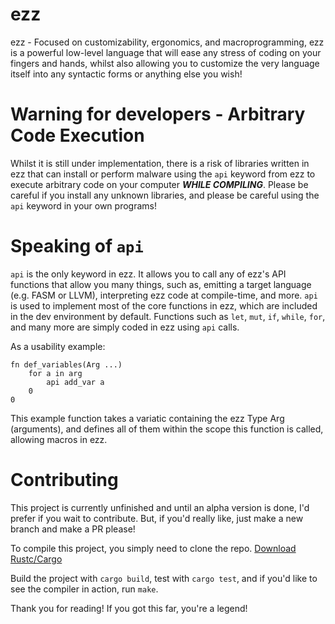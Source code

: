 # ezz
ezz - Focused on customizability, ergonomics, and macroprogramming, ezz is a powerful low-level language that will ease any stress of coding on your fingers and hands, whilst also allowing you to customize the very language itself into any syntactic forms or anything else you wish!

# Warning for developers - Arbitrary Code Execution
Whilst it is still under implementation, there is a risk of libraries written in ezz that can install or perform malware using the ``api`` keyword from ezz to execute arbitrary code on your computer <i><b>WHILE COMPILING</i></b>. Please be careful if you install any unknown libraries, and please be careful using the ``api`` keyword in your own programs!

# Speaking of ``api``
``api`` is the only keyword in ezz. It allows you to call any of ezz's API functions that allow you many things, such as, emitting a target language (e.g. FASM or LLVM), interpreting ezz code at compile-time, and more.
``api`` is used to implement most of the core functions in ezz, which are included in the dev environment by default. Functions such as ``let``, ``mut``, ``if``, ``while``, ``for``, and many more are simply coded in ezz using ``api`` calls.

As a usability example:
```
fn def_variables(Arg ...)
    for a in arg
        api add_var a
    0
0
```
This example function takes a variatic containing the ezz Type Arg (arguments), and defines all of them within the scope this function is called, allowing macros in ezz.

# Contributing
This project is currently unfinished and until an alpha version is done, I'd prefer if you wait to contribute. But, if you'd really like, just make a new branch and make a PR please!

To compile this project, you simply need to clone the repo.
<a href="https://www.rust-lang.org/tools/install">Download Rustc/Cargo</a>

Build the project with ``cargo build``, test with ``cargo test``, and if you'd like to see the compiler in action, run ``make``.

Thank you for reading! If you got this far, you're a legend!
